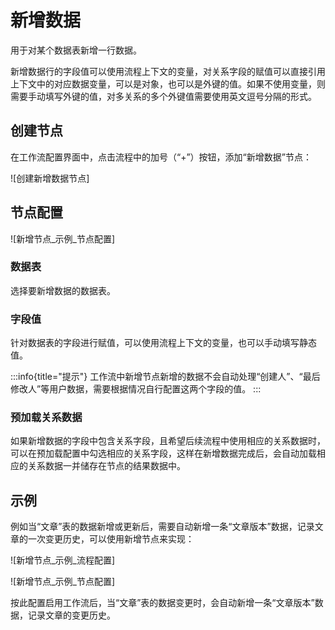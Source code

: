 # 新增数据

用于对某个数据表新增一行数据。

新增数据行的字段值可以使用流程上下文的变量，对关系字段的赋值可以直接引用上下文中的对应数据变量，可以是对象，也可以是外键的值。如果不使用变量，则需要手动填写外键的值，对多关系的多个外键值需要使用英文逗号分隔的形式。

## 创建节点

在工作流配置界面中，点击流程中的加号（“+”）按钮，添加“新增数据”节点：

![创建新增数据节点]
<!-- TODO: 插入图片 -->

## 节点配置

![新增节点_示例_节点配置]
<!-- TODO: 插入图片 -->

### 数据表

选择要新增数据的数据表。

### 字段值

针对数据表的字段进行赋值，可以使用流程上下文的变量，也可以手动填写静态值。

:::info{title="提示"}
工作流中新增节点新增的数据不会自动处理“创建人”、“最后修改人”等用户数据，需要根据情况自行配置这两个字段的值。
:::

### 预加载关系数据

如果新增数据的字段中包含关系字段，且希望后续流程中使用相应的关系数据时，可以在预加载配置中勾选相应的关系字段，这样在新增数据完成后，会自动加载相应的关系数据一并储存在节点的结果数据中。

## 示例

例如当“文章”表的数据新增或更新后，需要自动新增一条“文章版本”数据，记录文章的一次变更历史，可以使用新增节点来实现：

![新增节点_示例_流程配置]
<!-- TODO: 插入图片 -->

![新增节点_示例_节点配置]
<!-- TODO: 插入图片 -->

按此配置启用工作流后，当“文章”表的数据变更时，会自动新增一条“文章版本”数据，记录文章的变更历史。